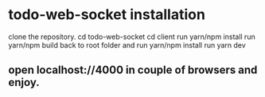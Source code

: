 # todo-web-socket installation

 clone the repository.
 cd todo-web-socket
 cd client
 run yarn/npm install
 run yarn/npm build
 back to root folder and run yarn/npm install
 run yarn dev

## open localhost://4000 in couple of browsers and enjoy.
